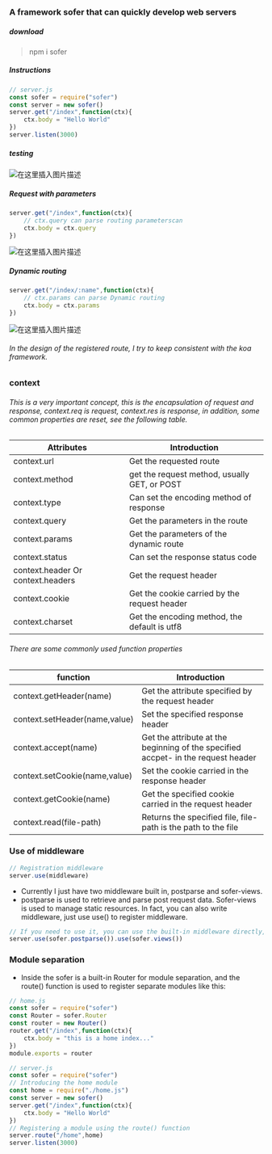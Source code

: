 ### A framework sofer that can quickly develop web servers
##### download
> npm i sofer
##### Instructions
```javascript
// server.js
const sofer = require("sofer")
const server = new sofer()
server.get("/index",function(ctx){
	ctx.body = "Hello World"
})
server.listen(3000)
```
##### testing
![在这里插入图片描述](https://img-blog.csdnimg.cn/20191030214028342.png)
##### Request with parameters
```javascript
server.get("/index",function(ctx){
	// ctx.query can parse routing parameterscan
	ctx.body = ctx.query
})
```
![在这里插入图片描述](https://img-blog.csdnimg.cn/20191030214612901.png)
##### Dynamic routing
```javascript
server.get("/index/:name",function(ctx){
	// ctx.params can parse Dynamic routing
	ctx.body = ctx.params
})
```
![在这里插入图片描述](https://img-blog.csdnimg.cn/20191030214749481.png)
###### In the design of the registered route, I try to keep consistent with the koa framework.
### context
###### This is a very important concept, this is the encapsulation of request and response, context.req is request, context.res is response, in addition, some common properties are reset, see the following table.
|Attributes|Introduction|
|------|------
|context.url|Get the requested route
|context.method|get the request method, usually GET, or POST
|context.type|Can set the encoding method of response
|context.query|Get the parameters in the route
|context.params|Get the parameters of the dynamic route
|context.status|Can set the response status code
|context.header Or context.headers|Get the request header
|context.cookie|Get the cookie carried by the request header
|context.charset|Get the encoding method, the default is utf8
###### There are some commonly used function properties
|function|Introduction|
|------|------
|context.getHeader(name)|Get the attribute specified by the request header
|context.setHeader(name,value)|Set the specified response header
|context.accept(name)|Get the attribute at the beginning of the specified accpet- in the request header
|context.setCookie(name,value)|Set the cookie carried in the response header
|context.getCookie(name)|Get the specified cookie carried in the request header
|context.read(file-path)|Returns the specified file, file-path is the path to the file
### Use of middleware
```javascript
// Registration middleware
server.use(middleware)
```
- Currently I just have two middleware built in, postparse and sofer-views.
- postparse is used to retrieve and parse post request data. Sofer-views is used to manage static resources. In fact, you can also write middleware, just use use() to register middleware.
```javascript
// If you need to use it, you can use the built-in middleware directly, or you can write middleware yourself.
server.use(sofer.postparse()).use(sofer.views())
```
### Module separation
- Inside the sofer is a built-in Router for module separation, and the route() function is used to register separate modules like this:
```javascript
// home.js
const sofer = require("sofer")
const Router = sofer.Router
const router = new Router()
router.get("/index",function(ctx){
	ctx.body = "this is a home index..."
})
module.exports = router
```
```javascript
// server.js
const sofer = require("sofer")
// Introducing the home module
const home = require("./home.js")
const server = new sofer()
server.get("/index",function(ctx){
	ctx.body = "Hello World"
})
// Registering a module using the route() function
server.route("/home",home)
server.listen(3000)
```



